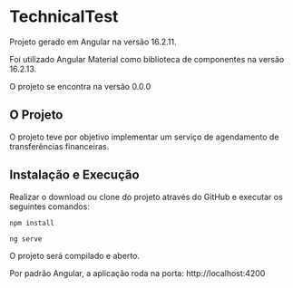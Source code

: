 # TechnicalTest

Projeto gerado em Angular na versão 16.2.11.

Foi utilizado Angular Material como biblioteca de componentes na versão 16.2.13.

O projeto se encontra na versão 0.0.0

## O Projeto
O projeto teve por objetivo implementar um serviço de agendamento de transferências financeiras.

## Instalação e Execução

Realizar o download ou clone do projeto através do GitHub e executar os seguintes comandos:

```
npm install
```

```
ng serve
```

O projeto será compilado e aberto.

Por padrão Angular, a aplicação roda na porta: http://localhost:4200


